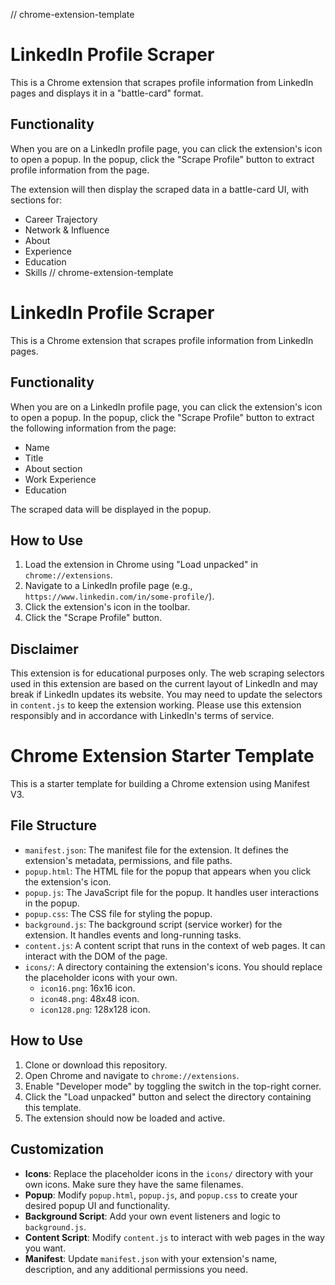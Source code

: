 // chrome-extension-template
# LinkedIn Profile Scraper

This is a Chrome extension that scrapes profile information from LinkedIn pages and displays it in a "battle-card" format.

## Functionality

When you are on a LinkedIn profile page, you can click the extension's icon to open a popup. In the popup, click the "Scrape Profile" button to extract profile information from the page.

The extension will then display the scraped data in a battle-card UI, with sections for:
-   Career Trajectory
-   Network & Influence
-   About
-   Experience
-   Education
-   Skills
// chrome-extension-template
# LinkedIn Profile Scraper

This is a Chrome extension that scrapes profile information from LinkedIn pages.

## Functionality

When you are on a LinkedIn profile page, you can click the extension's icon to open a popup. In the popup, click the "Scrape Profile" button to extract the following information from the page:

-   Name
-   Title
-   About section
-   Work Experience
-   Education

The scraped data will be displayed in the popup.

## How to Use

1.  Load the extension in Chrome using "Load unpacked" in `chrome://extensions`.
2.  Navigate to a LinkedIn profile page (e.g., `https://www.linkedin.com/in/some-profile/`).
3.  Click the extension's icon in the toolbar.
4.  Click the "Scrape Profile" button.

## Disclaimer

This extension is for educational purposes only. The web scraping selectors used in this extension are based on the current layout of LinkedIn and may break if LinkedIn updates its website. You may need to update the selectors in `content.js` to keep the extension working. Please use this extension responsibly and in accordance with LinkedIn's terms of service.


# Chrome Extension Starter Template

This is a starter template for building a Chrome extension using Manifest V3.

## File Structure

-   `manifest.json`: The manifest file for the extension. It defines the extension's metadata, permissions, and file paths.
-   `popup.html`: The HTML file for the popup that appears when you click the extension's icon.
-   `popup.js`: The JavaScript file for the popup. It handles user interactions in the popup.
-   `popup.css`: The CSS file for styling the popup.
-   `background.js`: The background script (service worker) for the extension. It handles events and long-running tasks.
-   `content.js`: A content script that runs in the context of web pages. It can interact with the DOM of the page.
-   `icons/`: A directory containing the extension's icons. You should replace the placeholder icons with your own.
    -   `icon16.png`: 16x16 icon.
    -   `icon48.png`: 48x48 icon.
    -   `icon128.png`: 128x128 icon.

## How to Use

1.  Clone or download this repository.
2.  Open Chrome and navigate to `chrome://extensions`.
3.  Enable "Developer mode" by toggling the switch in the top-right corner.
4.  Click the "Load unpacked" button and select the directory containing this template.
5.  The extension should now be loaded and active.

## Customization

-   **Icons**: Replace the placeholder icons in the `icons/` directory with your own icons. Make sure they have the same filenames.
-   **Popup**: Modify `popup.html`, `popup.js`, and `popup.css` to create your desired popup UI and functionality.
-   **Background Script**: Add your own event listeners and logic to `background.js`.
-   **Content Script**: Modify `content.js` to interact with web pages in the way you want.
-   **Manifest**: Update `manifest.json` with your extension's name, description, and any additional permissions you need.

